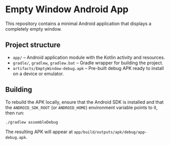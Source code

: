 # Empty Window Android App

This repository contains a minimal Android application that displays a completely empty window.

## Project structure

- `app/` – Android application module with the Kotlin activity and resources.
- `gradle/`, `gradlew`, `gradlew.bat` – Gradle wrapper for building the project.
- `artifacts/EmptyWindow-debug.apk` – Pre-built debug APK ready to install on a device or emulator.

## Building

To rebuild the APK locally, ensure that the Android SDK is installed and that the `ANDROID_SDK_ROOT` (or `ANDROID_HOME`) environment variable points to it, then run:

```bash
./gradlew assembleDebug
```

The resulting APK will appear at `app/build/outputs/apk/debug/app-debug.apk`.
